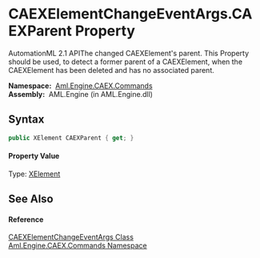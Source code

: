 CAEXElementChangeEventArgs.CAEXParent Property
==============================================
AutomationML 2.1 APIThe changed CAEXElement's parent. This Property should be used, to detect a former parent of a CAEXElement, when the CAEXElement has been deleted and has no associated parent.

  **Namespace:**  [Aml.Engine.CAEX.Commands][1]  
  **Assembly:**  AML.Engine (in AML.Engine.dll)

Syntax
------

```csharp
public XElement CAEXParent { get; }
```

#### Property Value
Type: [XElement][2]

See Also
--------

#### Reference
[CAEXElementChangeEventArgs Class][3]  
[Aml.Engine.CAEX.Commands Namespace][1]  

[1]: ../README.md
[2]: https://docs.microsoft.com/dotnet/api/system.xml.linq.xelement
[3]: README.md
[4]: https://www.automationml.org
[5]: ../../icons/logoShade.png